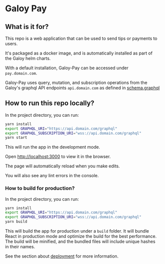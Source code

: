 # Galoy Pay

## What is it for?

This repo is a web application that can be used to send tips or payments to users.

It's packaged as a docker image, and is automatically installed as part of the Galoy helm charts.

With a default installation, Galoy-Pay can be accessed under `pay.domain.com`.

Galoy-Pay uses query, mutation, and subscription operations from the Galoy's graphql API endpoints `api.domain.com` as defined in [schema.graphql](https://github.com/GaloyMoney/galoy/blob/main/src/graphql/main/schema.graphql)

## How to run this repo locally?

In the project directory, you can run:

```sh
yarn install
export GRAPHQL_URI="https://api.domain.com/graphql"
export GRAPHQL_SUBSCRIPTION_URI="wss://api.domain.com/graphql"
yarn start
```

This will run the app in the development mode.

Open [http://localhost:3000](http://localhost:3000) to view it in the browser.

The page will automatically reload when you make edits.

You will also see any lint errors in the console.

### How to build for production?

In the project directory, you can run:

```sh
yarn install
export GRAPHQL_URI="https://api.domain.com/graphql"
export GRAPHQL_SUBSCRIPTION_URI="wss://api.domain.com/graphql"
yarn build
```

This will build the app for production under a `build` folder. It will bundle React in production mode and optimize the build for the best performance. The build will be minified, and the bundled files will include unique hashes in their names.

See the section about [deployment](https://facebook.github.io/create-react-app/docs/deployment) for more information.
